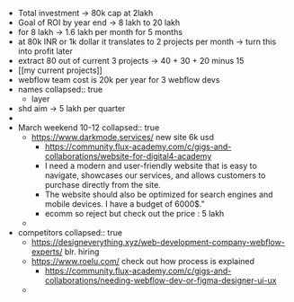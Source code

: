- Total investment -> 80k cap at 2lakh
- Goal of ROI  by year end -> 8 lakh to 20 lakh
- for 8 lakh -> 1.6 lakh per month for 5 months
- at 80k INR or 1k dollar it translates to 2 projects per month -> turn this into profit later
- extract 80 out of current 3 projects -> 40 + 30 + 20 minus 15
- [[my current projects]]
- webflow team cost is 20k per year for 3 webflow devs
- names
  collapsed:: true
	- layer
- shd aim -> 5 lakh per quarter
-
- March weekend 10-12
  collapsed:: true
	- https://www.darkmode.services/ new site 6k usd
		- https://community.flux-academy.com/c/gigs-and-collaborations/website-for-digital4-academy
		- I need a modern and user-friendly website that is easy to navigate, showcases our services, and allows customers to purchase directly from the site.
		- The website should also be optimized for search engines and mobile devices. I
		  have a budget of 6000$."
		- ecomm so reject but check out the price : 5 lakh
	-
- competitors
  collapsed:: true
	- https://designeverything.xyz/web-development-company-webflow-experts/ blr. hiring
	- https://www.roelu.com/ check out how process is explained
		- https://community.flux-academy.com/c/gigs-and-collaborations/needing-webflow-dev-or-figma-designer-ui-ux
	-